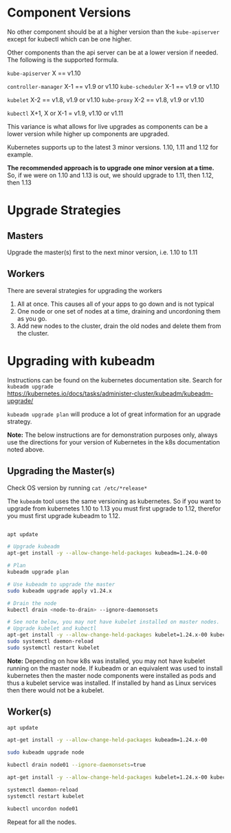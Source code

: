 # Component Versions

No other component should be at a higher version than the `kube-apiserver` except for kubectl which can be one higher.

Other components than the api server can be at a lower version if needed.  The following is the supported formula.

`kube-apiserver` X == v1.10 

`controller-manager`  X-1 == v1.9 or v1.10
`kube-scheduler`      X-1 == v1.9 or v1.10

`kubelet`      X-2 == v1.8, v1.9 or v1.10
`kube-proxy`   X-2 == v1.8, v1.9 or v1.10

`kubectl`   X+1, X or X-1 = v1.9, v1.10 or v1.11

This variance is what allows for live upgrades as components can be a lower version while higher up components are upgraded.

Kubernetes supports up to the latest 3 minor versions.  1.10, 1.11 and 1.12 for example.  

**The recommended approach is to upgrade one minor version at a time.**  So, if we were on 1.10 and 1.13 is out, we should upgrade to 1.11, then 1.12, then 1.13

# Upgrade Strategies

## Masters

Upgrade the master(s) first to the next minor version, i.e. 1.10 to 1.11

## Workers

There are several strategies for upgrading the workers

1.  All at once.  This causes all of your apps to go down and is not typical
2.  One node or  one set of nodes at a time, draining and uncordoning them as you go.
3.  Add new nodes to the cluster, drain the old nodes and delete them from the cluster.

# Upgrading with kubeadm

Instructions can be found on the kubernetes documentation site.  Search for `kubeadm upgrade`  
https://kubernetes.io/docs/tasks/administer-cluster/kubeadm/kubeadm-upgrade/

`kubeadm upgrade plan` will produce a lot of great information for an upgrade strategy.  

**Note:** The below instructions are for demonstration purposes only, always use the directions for your version of Kubernetes in the k8s documentation noted above.

## Upgrading the Master(s)

Check OS version by running `cat /etc/*release*`  

The `kubeadm` tool uses the same versioning as kubernetes.  So if you want to upgrade from kubernetes 1.10 to 1.13 you must first upgrade to 1.12, therefor you must first upgrade kubeadm to 1.12.  

```bash

apt update

# Upgrade kubeadm
apt-get install -y --allow-change-held-packages kubeadm=1.24.0-00

# Plan
kubeadm upgrade plan

# Use kubeadm to upgrade the master
sudo kubeadm upgrade apply v1.24.x

# Drain the node
kubectl drain <node-to-drain> --ignore-daemonsets

# See note below, you may not have kubelet installed on master nodes.
# Upgrade kubelet and kubectl
apt-get install -y --allow-change-held-packages kubelet=1.24.x-00 kubectl=1.24.x-00
sudo systemctl daemon-reload
sudo systemctl restart kubelet
```
**Note:** Depending on how k8s was installed, you may not have kubelet running on the master node.  If kubeadm or an equivalent was used to install kubernetes then the master node components were installed as pods and thus a kubelet service was installed.  If installed by hand as Linux services then there would not be a kubelet.

## Worker(s)

```bash
apt update

apt-get install -y --allow-change-held-packages kubeadm=1.24.x-00

sudo kubeadm upgrade node

kubectl drain node01 --ignore-daemonsets=true

apt-get install -y --allow-change-held-packages kubelet=1.24.x-00 kubectl=1.24.x-00

systemctl daemon-reload
systemctl restart kubelet

kubectl uncordon node01
```

Repeat for all the nodes.